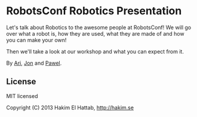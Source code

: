 # RobotsConf Robotics Presentation

Let's talk about Robotics to the awesome people at RobotsConf! We will go over what a robot is, how they are used, what they are made of and how you can make your own!

Then we'll take a look at our workshop and what you can expect from it.

By [Ari](https://github.com/arizzitano), [Jon](https://github.com/beriberikix) and [Pawel](https://github.com/makenai).

## License

MIT licensed

Copyright (C) 2013 Hakim El Hattab, http://hakim.se
